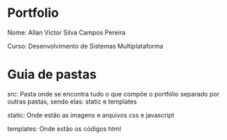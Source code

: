 # Portfolio
Nome: Allan Victor Silva Campos Pereira

Curso: Desenvolvimento de Sistemas Multiplataforma
# Guia de pastas
 src: Pasta onde se encontra tudo o que compõe o portfólio separado por outras pastas, sendo elas: static e templates
 
 static: Onde estão as imagens e arquivos css e javascript
 
 templates: Onde estão os códigos html

